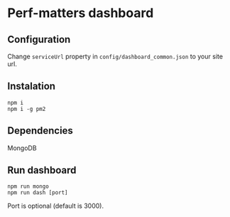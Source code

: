 # Perf-matters dashboard

## Configuration
Change ```serviceUrl``` property in ```config/dashboard_common.json``` to your site url.

## Instalation

```
npm i
npm i -g pm2
```

## Dependencies

MongoDB

## Run dashboard

```
npm run mongo
npm run dash [port]
```
Port is optional (default is 3000).
